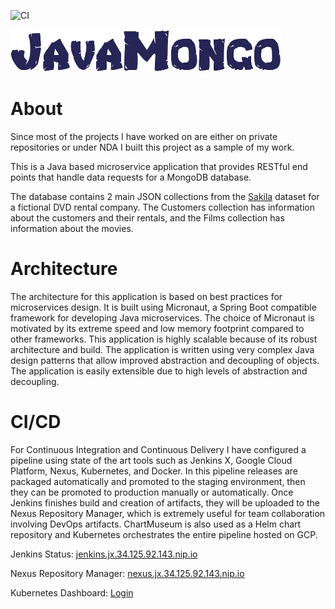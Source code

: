  ![CI](https://github.com/dawood-dev/JavaMongo/workflows/CI/badge.svg)
 
 
 ![JavaMongo](/JavaMongo.png) 

<h1>About</h1>

Since most of the projects I have worked on are either on private repositories or under NDA I built this project as a sample of my work.

This is a Java based microservice application that provides RESTful end points that handle data requests for a MongoDB database. 

The database contains 2 main JSON collections from the [Sakila](https://dev.mysql.com/doc/sakila/en) dataset for a fictional DVD rental company. The Customers collection has information about the customers and their rentals, and the Films collection has information about the movies.

<h1>Architecture</h1>

The architecture for this application is based on best practices for microservices design. It is built using Micronaut, a Spring Boot compatible framework for developing Java microservices. The choice of Micronaut is motivated by its extreme speed and low memory footprint compared to other frameworks. This application is highly scalable because of its robust architecture and build. The application is written using very complex Java design patterns that allow improved abstraction and decoupling of objects. The application is easily extensible due to high levels of abstraction and decoupling. 

<h1>CI/CD</h1>

For Continuous Integration and Continuous Delivery I have configured a pipeline using state of the art tools such as Jenkins X, Google Cloud Platform, Nexus, Kubernetes, and Docker. In this pipeline releases are packaged automatically and promoted to the staging environment, then they can be promoted to production manually or automatically. Once Jenkins finishes build and creation of artifacts, they will be uploaded to the Nexus Repository Manager, which is extremely useful for team collaboration involving DevOps artifacts. ChartMuseum is also used as a Helm chart repository and Kubernetes orchestrates the entire pipeline hosted on GCP.

Jenkins Status: [jenkins.jx.34.125.92.143.nip.io](http://jenkins.jx.34.125.92.143.nip.io/job/dawood-dev/)

Nexus Repository Manager: [nexus.jx.34.125.92.143.nip.io](http://nexus.jx.34.125.92.143.nip.io/)

Kubernetes Dashboard: [Login](https://34.125.20.142/)
